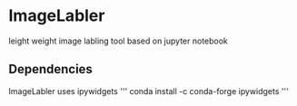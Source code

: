 # ImageLabler
leight weight image labling tool based on jupyter notebook

## Dependencies
ImageLabler uses ipywidgets 
'''
conda install -c conda-forge ipywidgets
'''
